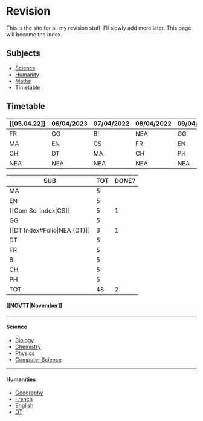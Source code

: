 # Revision
This is the site for all my revision stuff. I'll slowly add more later.
This page will become the index.

## Subjects
* [Science](#Science)
* [Humanity](#Humanity)
* [Maths](Mth%20Index.md)
* [Timetable](#Timetable)

## Timetable
| [[05.04.22]] | 06/04/2023 | 07/04/2022 | 08/04/2022 | 09/04/2022 | 10/04/2022 | 11/04/2022 | 12/04/2022 | 13/04/2022 | 14/04/2022 | 15/04/2022 | 16/04/2022 | 17/04/2022 | 18/04/2022 | 19/04/2022 |
| ---------- | ---------- | ---------- | ---------- | ---------- | ---------- | ---------- | ---------- | ---------- | ---------- | ---------- | ---------- | ---------- | ---------- | ---------- |
| FR         | GG         | BI         | NEA        | GG         | DT         | FR         | CH         | GG         | MA         | CH         | EN         | DT         | MA         | PH         |
| MA         | EN         | CS         | FR         | EN         | BI         | EN         | BI         | NEA        | FR         | PH         | FR         | CH         | GG         | CS         |
| CH         | DT         | MA         | CH         | PH         | CS         | MA         | PH         | DT         | GG         | BI         | CS         | EN         | BI         | DT         |
| NEA        | NEA        | NEA        | NEA        | NEA        | NEA        | NEA        | NEA        | NEA        | NEA        | NEA        | NEA        | NEA        | NEA        | NEA        |

| SUB                          | TOT | DONE? |
| ---------------------------- | --- | ----- |
| MA                           | 5   |       |
| EN                           | 5   |       |
| [[Com Sci Index\|CS]]        | 5   |1|
| GG                           | 5   |       |
| [[DT Index#Folio\|NEA (DT)]] | 3   | 1     |
| DT                           | 5   |       |
| FR                           | 5   |       |
| BI                           | 5   |       |
| CH                           | 5   |       |
| PH                           | 5   |       |
| TOT                          | 48  | 2     |

#### [[NOVTT|November]]

----

#### Science
* [Biology](Bio%20Index%20)  
* [Chemistry](Chem%20Index.md)
* [Physics](Phy%20Index.md)
* [Computer Science](Com%20Sci%20Index.md)
----
#### Humanities
* [Geography](Geo%20Index.md)
* [French](Fr%20Index.md)
* [English](Eng%20Index.md)
* [DT](DT%20Index.md)

